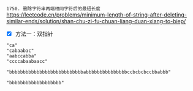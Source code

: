 
`1750. 删除字符串两端相同字符后的最短长度` https://leetcode.cn/problems/minimum-length-of-string-after-deleting-similar-ends/solution/shan-chu-zi-fu-chuan-liang-duan-xiang-to-biep/
- [x] 方法一：双指针

```
"ca"
"cabaabac"
"aabccabba"
"ccccabaabaacc"

"bbbbbbbbbbbbbbbbbbbbbbbbbbbabbbbbbbbbbbbbbbccbcbcbccbbabbb"

"bbbbbbbbbbbbbbbbbbb"
```
